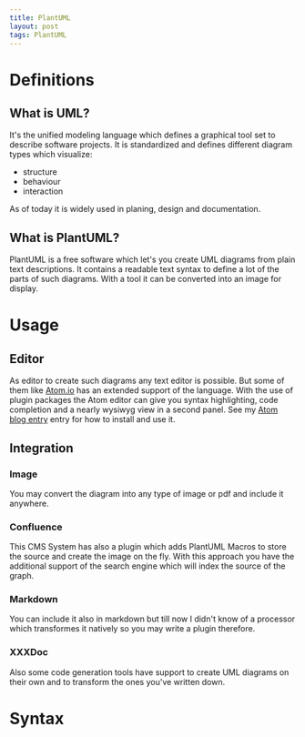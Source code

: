 ```yaml
---
title: PlantUML
layout: post
tags: PlantUML
---
```


Definitions
==============================================================================


What is UML?
------------------------------------------------------------------------------
It's the unified modeling language which defines a graphical tool set to describe
software projects. It is standardized and defines different diagram types which
visualize:
- structure
- behaviour
- interaction

As of today it is widely used in planing, design and documentation.


What is PlantUML?
------------------------------------------------------------------------------
PlantUML is a free software which let's you create UML diagrams from plain text
descriptions. It contains a readable text syntax to define a lot of the parts
of such diagrams. With a tool it can be converted into an image for display.


Usage
==============================================================================

Editor
------------------------------------------------------------------------------
As editor to create such diagrams any text editor is possible. But some of them
like [Atom.io](http://atom.io) has an extended support of the language. With the
use of plugin packages the Atom editor can give you syntax highlighting, code
completion and a nearly wysiwyg view in a second panel. See my
[Atom blog entry](2016-01-23-atom.html) entry for how to install and use it.


Integration
------------------------------------------------------------------------------

### Image
You may convert the diagram into any type of image or pdf and include it anywhere.

### Confluence
This CMS System has also a plugin which adds PlantUML Macros to store the source
and create the image on the fly. With this approach you have the additional
support of the search engine which will index the source of the graph.

### Markdown
You can include it also in markdown but till now I didn't know of a processor
which transformes it natively so you may write a plugin therefore.

### XXXDoc
Also some code generation tools have support to create UML diagrams on their own
and to transform the ones you've written down.


Syntax
==============================================================================
